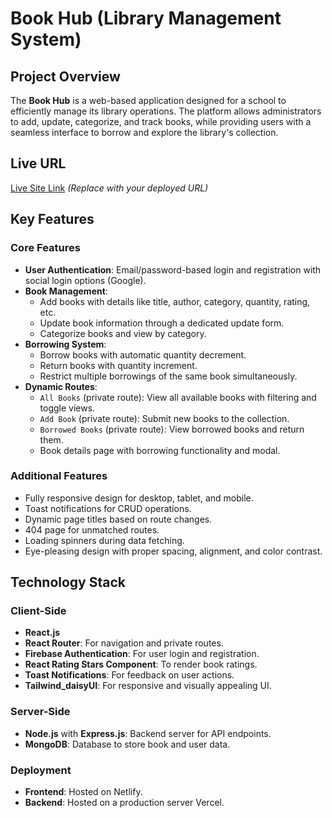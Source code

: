 # Book Hub (Library Management System)

## Project Overview
The **Book Hub** is a web-based application designed for a school to efficiently manage its library operations. The platform allows administrators to add, update, categorize, and track books, while providing users with a seamless interface to borrow and explore the library's collection.

## Live URL
[Live Site Link](#) *(Replace with your deployed URL)*

## Key Features

### Core Features
- **User Authentication**: Email/password-based login and registration with social login options (Google).
- **Book Management**:
  - Add books with details like title, author, category, quantity, rating, etc.
  - Update book information through a dedicated update form.
  - Categorize books and view by category.
- **Borrowing System**:
  - Borrow books with automatic quantity decrement.
  - Return books with quantity increment.
  - Restrict multiple borrowings of the same book simultaneously.
- **Dynamic Routes**:
  - `All Books` (private route): View all available books with filtering and toggle views.
  - `Add Book` (private route): Submit new books to the collection.
  - `Borrowed Books` (private route): View borrowed books and return them.
  - Book details page with borrowing functionality and modal.

### Additional Features
- Fully responsive design for desktop, tablet, and mobile.
- Toast notifications for CRUD operations.
- Dynamic page titles based on route changes.
- 404 page for unmatched routes.
- Loading spinners during data fetching.
- Eye-pleasing design with proper spacing, alignment, and color contrast.



## Technology Stack

### Client-Side
- **React.js**
- **React Router**: For navigation and private routes.
- **Firebase Authentication**: For user login and registration.
- **React Rating Stars Component**: To render book ratings.
- **Toast Notifications**: For feedback on user actions.
- **Tailwind_daisyUI**: For responsive and visually appealing UI.

### Server-Side
- **Node.js** with **Express.js**: Backend server for API endpoints.
- **MongoDB**: Database to store book and user data.

### Deployment
- **Frontend**: Hosted on Netlify.
- **Backend**: Hosted on a production server Vercel.